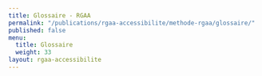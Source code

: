 ```yaml
---
title: Glossaire - RGAA
permalink: "/publications/rgaa-accessibilite/methode-rgaa/glossaire/"
published: false
menu:
  title: Glossaire
  weight: 33
layout: rgaa-accessibilite
---
```


